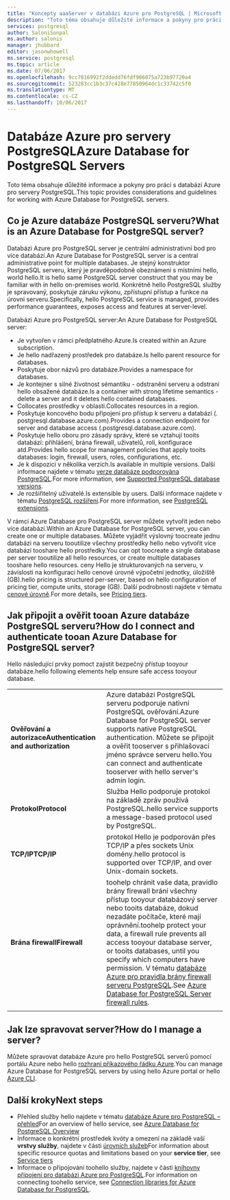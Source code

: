 ```yaml
---
title: "Koncepty aaaServer v databázi Azure pro PostgreSQL | Microsoft Docs"
description: "Toto téma obsahuje důležité informace a pokyny pro práci s databází Azure pro servery PostgreSQL."
services: postgresql
author: SaloniSonpal
ms.author: salonis
manager: jhubbard
editor: jasonwhowell
ms.service: postgresql
ms.topic: article
ms.date: 07/06/2017
ms.openlocfilehash: 9cc7816992f2ddedd76fdf906075a723b97720a4
ms.sourcegitcommit: 523283cc1b3c37c428e77850964dc1c33742c5f0
ms.translationtype: MT
ms.contentlocale: cs-CZ
ms.lasthandoff: 10/06/2017
---
```

# <a name="azure-database-for-postgresql-servers"></a><span data-ttu-id="6dc0b-103">Databáze Azure pro servery PostgreSQL</span><span class="sxs-lookup"><span data-stu-id="6dc0b-103">Azure Database for PostgreSQL Servers</span></span>
<span data-ttu-id="6dc0b-104">Toto téma obsahuje důležité informace a pokyny pro práci s databází Azure pro servery PostgreSQL.</span><span class="sxs-lookup"><span data-stu-id="6dc0b-104">This topic provides considerations and guidelines for working with Azure Database for PostgreSQL servers.</span></span>

## <a name="what-is-an-azure-database-for-postgresql-server"></a><span data-ttu-id="6dc0b-105">Co je Azure databáze PostgreSQL serveru?</span><span class="sxs-lookup"><span data-stu-id="6dc0b-105">What is an Azure Database for PostgreSQL server?</span></span>
<span data-ttu-id="6dc0b-106">Databázi Azure pro PostgreSQL server je centrální administrativní bod pro více databází.</span><span class="sxs-lookup"><span data-stu-id="6dc0b-106">An Azure Database for PostgreSQL server is a central administrative point for multiple databases.</span></span> <span data-ttu-id="6dc0b-107">Je stejný konstruktor PostgreSQL serveru, který je pravděpodobně obeznámeni s místními hello, world hello.</span><span class="sxs-lookup"><span data-stu-id="6dc0b-107">It is hello same PostgreSQL server construct that you may be familiar with in hello on-premises world.</span></span> <span data-ttu-id="6dc0b-108">Konkrétně hello PostgreSQL služby je spravovaný, poskytuje záruku výkonu, zpřístupní přístup a funkce na úrovni serveru.</span><span class="sxs-lookup"><span data-stu-id="6dc0b-108">Specifically, hello PostgreSQL service is managed, provides performance guarantees, exposes access and features at server-level.</span></span>

<span data-ttu-id="6dc0b-109">Databázi Azure pro PostgreSQL server:</span><span class="sxs-lookup"><span data-stu-id="6dc0b-109">An Azure Database for PostgreSQL server:</span></span>

- <span data-ttu-id="6dc0b-110">Je vytvořen v rámci předplatného Azure.</span><span class="sxs-lookup"><span data-stu-id="6dc0b-110">Is created within an Azure subscription.</span></span>
- <span data-ttu-id="6dc0b-111">Je hello nadřazený prostředek pro databáze.</span><span class="sxs-lookup"><span data-stu-id="6dc0b-111">Is hello parent resource for databases.</span></span>
- <span data-ttu-id="6dc0b-112">Poskytuje obor názvů pro databáze.</span><span class="sxs-lookup"><span data-stu-id="6dc0b-112">Provides a namespace for databases.</span></span>
- <span data-ttu-id="6dc0b-113">Je kontejner s silné životnost sémantiku - odstranění serveru a odstraní hello obsažené databáze.</span><span class="sxs-lookup"><span data-stu-id="6dc0b-113">Is a container with strong lifetime semantics - delete a server and it deletes hello contained databases.</span></span>
- <span data-ttu-id="6dc0b-114">Collocates prostředky v oblasti.</span><span class="sxs-lookup"><span data-stu-id="6dc0b-114">Collocates resources in a region.</span></span>
- <span data-ttu-id="6dc0b-115">Poskytuje koncového bodu připojení pro přístup k serveru a databází (. postgresql.database.azure.com).</span><span class="sxs-lookup"><span data-stu-id="6dc0b-115">Provides a connection endpoint for server and database access (.postgresql.database.azure.com).</span></span>
- <span data-ttu-id="6dc0b-116">Poskytuje hello oboru pro zásady správy, které se vztahují tooits databází: přihlášení, brána firewall, uživatelů, rolí, konfigurace atd.</span><span class="sxs-lookup"><span data-stu-id="6dc0b-116">Provides hello scope for management policies that apply tooits databases: login, firewall, users, roles, configurations, etc.</span></span>
- <span data-ttu-id="6dc0b-117">Je k dispozici v několika verzích.</span><span class="sxs-lookup"><span data-stu-id="6dc0b-117">Is available in multiple versions.</span></span> <span data-ttu-id="6dc0b-118">Další informace najdete v tématu [verze databáze podporována PostgreSQL](concepts-supported-versions.md).</span><span class="sxs-lookup"><span data-stu-id="6dc0b-118">For more information, see [Supported PostgreSQL database versions](concepts-supported-versions.md).</span></span>
- <span data-ttu-id="6dc0b-119">Je rozšiřitelný uživatelé.</span><span class="sxs-lookup"><span data-stu-id="6dc0b-119">Is extensible by users.</span></span> <span data-ttu-id="6dc0b-120">Další informace najdete v tématu [PostgreSQL rozšíření](concepts-extensions.md).</span><span class="sxs-lookup"><span data-stu-id="6dc0b-120">For more information, see [PostgreSQL extensions](concepts-extensions.md).</span></span>

<span data-ttu-id="6dc0b-121">V rámci Azure Database pro PostgreSQL server můžete vytvořit jeden nebo více databází.</span><span class="sxs-lookup"><span data-stu-id="6dc0b-121">Within an Azure Database for PostgreSQL server, you can create one or multiple databases.</span></span> <span data-ttu-id="6dc0b-122">Můžete vyjádřit výslovný toocreate jednu databázi na serveru tooutilize všechny prostředky hello nebo vytvořit více databází tooshare hello prostředky.</span><span class="sxs-lookup"><span data-stu-id="6dc0b-122">You can opt toocreate a single database per server tooutilize all hello resources, or create multiple databases tooshare hello resources.</span></span> <span data-ttu-id="6dc0b-123">ceny Hello je strukturovaných na serveru, v závislosti na konfiguraci hello cenové úrovně výpočetní jednotky, úložiště (GB).</span><span class="sxs-lookup"><span data-stu-id="6dc0b-123">hello pricing is structured per-server, based on hello configuration of pricing tier, compute units, storage (GB).</span></span> <span data-ttu-id="6dc0b-124">Další podrobnosti najdete v tématu [cenové úrovně](./concepts-service-tiers.md).</span><span class="sxs-lookup"><span data-stu-id="6dc0b-124">For more details, see [Pricing tiers](./concepts-service-tiers.md).</span></span>

## <a name="how-do-i-connect-and-authenticate-tooan-azure-database-for-postgresql-server"></a><span data-ttu-id="6dc0b-125">Jak připojit a ověřit tooan Azure databáze PostgreSQL serveru?</span><span class="sxs-lookup"><span data-stu-id="6dc0b-125">How do I connect and authenticate tooan Azure Database for PostgreSQL server?</span></span>
<span data-ttu-id="6dc0b-126">Hello následující prvky pomoct zajistit bezpečný přístup tooyour databáze.</span><span class="sxs-lookup"><span data-stu-id="6dc0b-126">hello following elements help ensure safe access tooyour database.</span></span>

|||
| :-- | :-- |
| <span data-ttu-id="6dc0b-127">**Ověřování a autorizace**</span><span class="sxs-lookup"><span data-stu-id="6dc0b-127">**Authentication and authorization**</span></span> | <span data-ttu-id="6dc0b-128">Azure databázi PostgreSQL serveru podporuje nativní PostgreSQL ověřování.</span><span class="sxs-lookup"><span data-stu-id="6dc0b-128">Azure Database for PostgreSQL server supports native PostgreSQL authentication.</span></span> <span data-ttu-id="6dc0b-129">Můžete se připojit a ověřit tooserver s přihlašovací jméno správce serveru hello.</span><span class="sxs-lookup"><span data-stu-id="6dc0b-129">You can connect and authenticate tooserver with hello server's admin login.</span></span> |
| <span data-ttu-id="6dc0b-130">**Protokol**</span><span class="sxs-lookup"><span data-stu-id="6dc0b-130">**Protocol**</span></span> | <span data-ttu-id="6dc0b-131">Služba Hello podporuje protokol na základě zpráv používá PostgreSQL.</span><span class="sxs-lookup"><span data-stu-id="6dc0b-131">hello service supports a message-based protocol used by PostgreSQL.</span></span> |
| <span data-ttu-id="6dc0b-132">**TCP/IP**</span><span class="sxs-lookup"><span data-stu-id="6dc0b-132">**TCP/IP**</span></span> | <span data-ttu-id="6dc0b-133">protokol Hello je podporován přes TCP/IP a přes sockets Unix domény.</span><span class="sxs-lookup"><span data-stu-id="6dc0b-133">hello protocol is supported over TCP/IP, and over Unix-domain sockets.</span></span> |
| <span data-ttu-id="6dc0b-134">**Brána firewall**</span><span class="sxs-lookup"><span data-stu-id="6dc0b-134">**Firewall**</span></span> | <span data-ttu-id="6dc0b-135">toohelp chránit vaše data, pravidlo brány firewall brání všechny přístup tooyour databázový server nebo tooits databáze, dokud nezadáte počítače, které mají oprávnění.</span><span class="sxs-lookup"><span data-stu-id="6dc0b-135">toohelp protect your data, a firewall rule prevents all access tooyour database server, or tooits databases, until you specify which computers have permission.</span></span> <span data-ttu-id="6dc0b-136">V tématu [databáze Azure pro pravidla brány firewall serveru PostgreSQL](concepts-firewall-rules.md).</span><span class="sxs-lookup"><span data-stu-id="6dc0b-136">See [Azure Database for PostgreSQL Server firewall rules](concepts-firewall-rules.md).</span></span> |
|||

## <a name="how-do-i-manage-a-server"></a><span data-ttu-id="6dc0b-137">Jak lze spravovat server?</span><span class="sxs-lookup"><span data-stu-id="6dc0b-137">How do I manage a server?</span></span>
<span data-ttu-id="6dc0b-138">Můžete spravovat databáze Azure pro hello PostgreSQL serverů pomocí portálu Azure nebo hello [rozhraní příkazového řádku Azure](/cli/azure/postgres).</span><span class="sxs-lookup"><span data-stu-id="6dc0b-138">You can manage Azure Database for PostgreSQL servers by using hello Azure portal or hello [Azure CLI](/cli/azure/postgres).</span></span>

## <a name="next-steps"></a><span data-ttu-id="6dc0b-139">Další kroky</span><span class="sxs-lookup"><span data-stu-id="6dc0b-139">Next steps</span></span>
- <span data-ttu-id="6dc0b-140">Přehled služby hello najdete v tématu [databáze Azure pro PostgreSQL – přehled](overview.md)</span><span class="sxs-lookup"><span data-stu-id="6dc0b-140">For an overview of hello service, see [Azure Database for PostgreSQL Overview](overview.md)</span></span>
- <span data-ttu-id="6dc0b-141">Informace o konkrétní prostředek kvóty a omezení na základě vaší **vrstvy služby**, najdete v části [úrovních služeb](concepts-service-tiers.md)</span><span class="sxs-lookup"><span data-stu-id="6dc0b-141">For information about specific resource quotas and limitations based on your **service tier**, see [Service tiers](concepts-service-tiers.md)</span></span>
- <span data-ttu-id="6dc0b-142">Informace o připojování toohello služby, najdete v části [knihovny připojení pro databázi Azure pro PostgreSQL](concepts-connection-libraries.md).</span><span class="sxs-lookup"><span data-stu-id="6dc0b-142">For information on connecting toohello service, see [Connection libraries for Azure Database for PostgreSQL](concepts-connection-libraries.md).</span></span>
